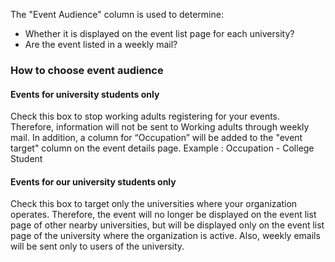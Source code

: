 The "Event Audience" column is used to determine:

 - Whether it is displayed on the event list page for each university?
 - Are the event listed in a weekly mail?

 ### How to choose event audience
 #### Events for university students only
 Check this box to stop working adults registering for your events.
 Therefore, information will not be sent to Working adults through weekly mail.
 In addition, a column for “Occupation” will be added to the "event target" column on the event details page.
Example : Occupation - College Student

 #### Events for our university students only
 Check this box to target only the universities where your organization operates.
 Therefore, the event will no longer be displayed on the event list page of other nearby universities, but will be displayed only on the event list page of the university where the organization is active.
 Also, weekly emails will be sent only to users of the university.
